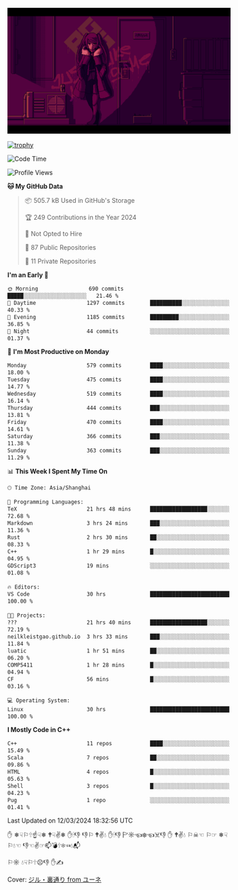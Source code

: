 ![](imgs/main.png)

[![trophy](https://github-profile-trophy.vercel.app/?username=NeilKleistGao&theme=dracula)](https://github.com/ryo-ma/github-profile-trophy)

<!--START_SECTION:waka-->
![Code Time](http://img.shields.io/badge/Code%20Time-752%20hrs%2057%20mins-blue)

![Profile Views](http://img.shields.io/badge/Profile%20Views-0-blue)

**🐱 My GitHub Data** 

> 📦 505.7 kB Used in GitHub's Storage 
 > 
> 🏆 249 Contributions in the Year 2024
 > 
> 🚫 Not Opted to Hire
 > 
> 📜 87 Public Repositories 
 > 
> 🔑 11 Private Repositories 
 > 
**I'm an Early 🐤** 

```text
🌞 Morning                690 commits         █████░░░░░░░░░░░░░░░░░░░░   21.46 % 
🌆 Daytime                1297 commits        ██████████░░░░░░░░░░░░░░░   40.33 % 
🌃 Evening                1185 commits        █████████░░░░░░░░░░░░░░░░   36.85 % 
🌙 Night                  44 commits          ░░░░░░░░░░░░░░░░░░░░░░░░░   01.37 % 
```
📅 **I'm Most Productive on Monday** 

```text
Monday                   579 commits         ████░░░░░░░░░░░░░░░░░░░░░   18.00 % 
Tuesday                  475 commits         ████░░░░░░░░░░░░░░░░░░░░░   14.77 % 
Wednesday                519 commits         ████░░░░░░░░░░░░░░░░░░░░░   16.14 % 
Thursday                 444 commits         ███░░░░░░░░░░░░░░░░░░░░░░   13.81 % 
Friday                   470 commits         ████░░░░░░░░░░░░░░░░░░░░░   14.61 % 
Saturday                 366 commits         ███░░░░░░░░░░░░░░░░░░░░░░   11.38 % 
Sunday                   363 commits         ███░░░░░░░░░░░░░░░░░░░░░░   11.29 % 
```


📊 **This Week I Spent My Time On** 

```text
🕑︎ Time Zone: Asia/Shanghai

💬 Programming Languages: 
TeX                      21 hrs 48 mins      ██████████████████░░░░░░░   72.68 % 
Markdown                 3 hrs 24 mins       ███░░░░░░░░░░░░░░░░░░░░░░   11.36 % 
Rust                     2 hrs 30 mins       ██░░░░░░░░░░░░░░░░░░░░░░░   08.33 % 
C++                      1 hr 29 mins        █░░░░░░░░░░░░░░░░░░░░░░░░   04.95 % 
GDScript3                19 mins             ░░░░░░░░░░░░░░░░░░░░░░░░░   01.08 % 

🔥 Editors: 
VS Code                  30 hrs              █████████████████████████   100.00 % 

🐱‍💻 Projects: 
???                      21 hrs 40 mins      ██████████████████░░░░░░░   72.19 % 
neilkleistgao.github.io  3 hrs 33 mins       ███░░░░░░░░░░░░░░░░░░░░░░   11.84 % 
luatic                   1 hr 51 mins        ██░░░░░░░░░░░░░░░░░░░░░░░   06.20 % 
COMP5411                 1 hr 28 mins        █░░░░░░░░░░░░░░░░░░░░░░░░   04.94 % 
CF                       56 mins             █░░░░░░░░░░░░░░░░░░░░░░░░   03.16 % 

💻 Operating System: 
Linux                    30 hrs              █████████████████████████   100.00 % 
```

**I Mostly Code in C++** 

```text
C++                      11 repos            ████░░░░░░░░░░░░░░░░░░░░░   15.49 % 
Scala                    7 repos             ██░░░░░░░░░░░░░░░░░░░░░░░   09.86 % 
HTML                     4 repos             █░░░░░░░░░░░░░░░░░░░░░░░░   05.63 % 
Shell                    3 repos             █░░░░░░░░░░░░░░░░░░░░░░░░   04.23 % 
Pug                      1 repo              ░░░░░░░░░░░░░░░░░░░░░░░░░   01.41 % 
```




 Last Updated on 12/03/2024 18:32:56 UTC
<!--END_SECTION:waka-->

✋ ❄☟⚐🕆☝☟❄ 🕈☟✌❄ ✋🕯👎 👎⚐ 🕈✌💧 ✋🕯👎 🏱☼☜❄☜☠👎 ✋ 🕈✌💧 ⚐☠☜ ⚐☞ ❄☟⚐💧☜ 👎☜✌☞📫💣🕆❄☜💧📬

⚐☼ 💧☟⚐🕆☹👎 ✋✍

Cover: [ジル・裏通り from ユーネ](https://www.pixiv.net/artworks/62127066)
